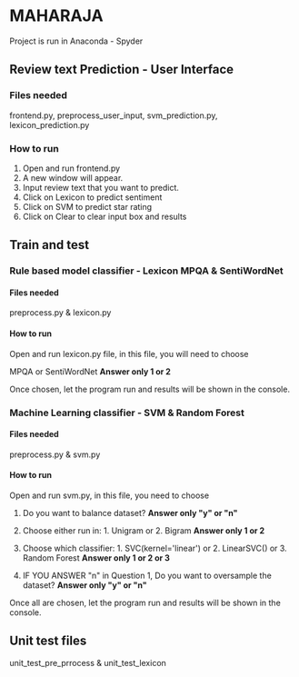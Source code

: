 # MAHARAJA 
Project is run in Anaconda - Spyder

## Review text Prediction - User Interface
### Files needed
frontend.py, preprocess_user_input, svm_prediction.py, lexicon_prediction.py

### How to run
1. Open and run frontend.py
2. A new window will appear. 
3. Input review text that you want to predict.
4. Click on Lexicon to predict sentiment
5. Click on SVM to predict star rating
6. Click on Clear to clear input box and results


## Train and test 
### Rule based model classifier - Lexicon MPQA & SentiWordNet
#### Files needed
preprocess.py & lexicon.py

#### How to run
Open and run lexicon.py file, in this file, you will need to choose 

MPQA or SentiWordNet **Answer only 1 or 2**

Once chosen, let the program run and results will be shown in the console.


### Machine Learning classifier - SVM & Random Forest
#### Files needed
preprocess.py & svm.py

#### How to run
Open and run svm.py, in this file, you need to choose
1. Do you want to balance dataset? **Answer only "y" or "n"**

2. Choose either run in: 1. Unigram or 2. Bigram **Answer only 1 or 2**

3. Choose which classifier: 1. SVC(kernel='linear') or 2. LinearSVC() or 3. Random Forest **Answer only 1 or 2 or 3**

4. IF YOU ANSWER "n" in Question 1, Do you want to oversample the dataset? **Answer only "y" or "n"**

Once all are chosen, let the program run and results will be shown in the console.

## Unit test files
unit_test_pre_prrocess & unit_test_lexicon